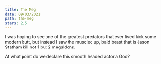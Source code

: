 ```yaml
---
title: The Meg
date: 09/03/2021
path: the-meg
stars: 2.5
---
```


I was hoping to see one of the greatest predators that ever lived kick some modern butt, but instead I saw the muscled up, bald beast that is Jason Statham kill not 1 but 2 megaldons.

At what point do we declare this smooth headed actor a God?

